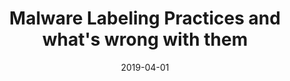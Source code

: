---
layout: post
title: Malware Labeling Practices and what's wrong with them
venue: Cyber Security Seminar, TU Delft
date: 2019-04-01
---
